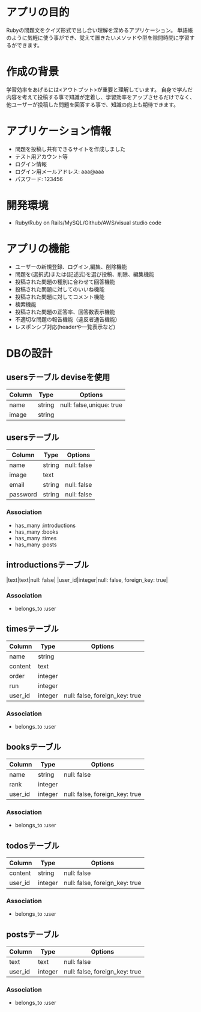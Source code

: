 # アプリの目的
Rubyの問題文をクイズ形式で出し合い理解を深めるアプリケーション。
単語帳のように気軽に使う事ができ、覚えて置きたいメソッドや型を隙間時間に学習するができます。

# 作成の背景

学習効率をあげるには<アウトプット>が重要と理解しています。
自身で学んだ内容を考えて投稿する事で知識が定着し、学習効率をアップさせるだけでなく、他ユーザーが投稿した問題を回答する事で、知識の向上も期待できます。


# アプリケーション情報
- 問題を投稿し共有できるサイトを作成しました
- テスト用アカウント等
- ログイン情報
- ログイン用メールアドレス: aaa@aaa
- パスワード:  123456

# 開発環境
- Ruby/Ruby on Rails/MySQL/Github/AWS/visual studio code



# アプリの機能
- ユーザーの新規登録、ログイン,編集、削除機能
- 問題を(選択式)または(記述式)を選び投稿、削除、編集機能
- 投稿された問題の種別に合わせて回答機能
- 投稿された問題に対してのいいね機能
- 投稿された問題に対してコメント機能
- 検索機能
- 投稿された問題の正答率、回答数表示機能
- 不適切な問題の報告機能（違反者通告機能）
- レスポンシブ対応(headerや一覧表示など)

# DBの設計

## usersテーブル deviseを使用

|Column|Type|Options|
|------|----|-------|
|name|string|null: false,unique: true|
|image|string||

## usersテーブル
|Column|Type|Options|
|------|----|-------|
|name|string|null: false|
|image|text||
|email|string|null: false|
|password|string|null: false|
### Association
- has_many :introductions
- has_many :books
- has_many :times
- has_many :posts

## introductionsテーブル
|text|text|null: false|
|user_id|integer|null: false, foreign_key: true|
### Association
- belongs_to :user


## timesテーブル
|Column|Type|Options|
|------|----|-------|
|name|string||
|content|text||
|order|integer||
|run|integer||
|user_id|integer|null: false, foreign_key: true|
### Association
- belongs_to :user


## booksテーブル
|Column|Type|Options|
|------|----|-------|
|name|string|null: false|
|rank|integer|
|user_id|integer|null: false, foreign_key: true|
### Association
- belongs_to :user

## todosテーブル
|Column|Type|Options|
|------|----|-------|
|content|string|null: false|
|user_id|integer|null: false, foreign_key: true|
### Association
- belongs_to :user

## postsテーブル
|Column|Type|Options|
|------|----|-------|
|text|text|null: false|
|user_id|integer|null: false, foreign_key: true|
### Association
- belongs_to :user
